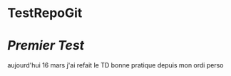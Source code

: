 # TestRepoGit
# *Premier Test*
aujourd'hui 16 mars j'ai refait le TD bonne pratique depuis mon ordi perso
